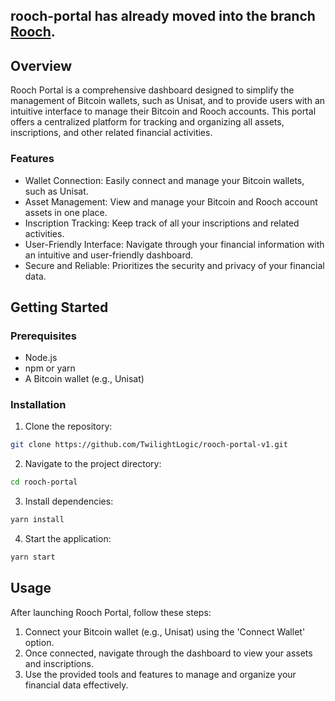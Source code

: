 ## rooch-portal has already moved into the branch [Rooch](https://github.com/rooch-network/rooch/tree/main/rooch-portal-v1).

## Overview

Rooch Portal is a comprehensive dashboard designed to simplify the management of Bitcoin wallets, such as Unisat, and to provide users with an intuitive interface to manage their Bitcoin and Rooch accounts. This portal offers a centralized platform for tracking and organizing all assets, inscriptions, and other related financial activities.

### Features

- Wallet Connection: Easily connect and manage your Bitcoin wallets, such as Unisat.
- Asset Management: View and manage your Bitcoin and Rooch account assets in one place.
- Inscription Tracking: Keep track of all your inscriptions and related activities.
- User-Friendly Interface: Navigate through your financial information with an intuitive and user-friendly dashboard.
- Secure and Reliable: Prioritizes the security and privacy of your financial data.

## Getting Started

### Prerequisites

- Node.js
- npm or yarn
- A Bitcoin wallet (e.g., Unisat)

### Installation

1. Clone the repository:

```bash
git clone https://github.com/TwilightLogic/rooch-portal-v1.git
```

2. Navigate to the project directory:

```bash
cd rooch-portal
```

3. Install dependencies:

```bash
yarn install
```

4. Start the application:

```bash
yarn start
```

## Usage

After launching Rooch Portal, follow these steps:

1. Connect your Bitcoin wallet (e.g., Unisat) using the 'Connect Wallet' option.
2. Once connected, navigate through the dashboard to view your assets and inscriptions.
3. Use the provided tools and features to manage and organize your financial data effectively.
